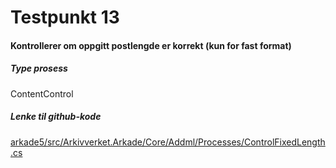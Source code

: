 # Testpunkt 13
#### Kontrollerer om oppgitt postlengde er korrekt (kun for fast format)

<Beskrivelse/>

##### Type prosess
ContentControl

##### Lenke til github-kode
[arkade5/src/Arkivverket.Arkade/Core/Addml/Processes/ControlFixedLength.cs](https://github.com/arkivverket/arkade5/blob/master/src/Arkivverket.Arkade/Core/Addml/Processes/ControlFixedLength.cs)